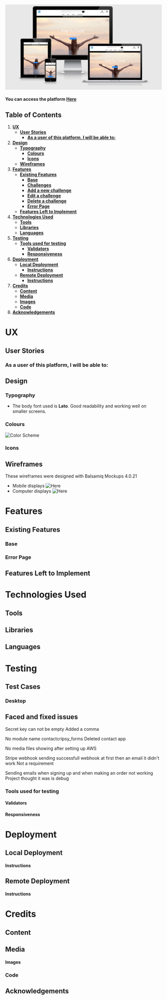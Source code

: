 ![Landing Page](/static/img/landing_page.png)

#### You can access the platform [Here]('...')

## Table of Contents

1. [**UX**](#ux)
   - [**User Stories**](#user-stories)
     - [**As a user of this platform, I will be able to:**](#as-a-user-of-this-platform-i-will-be-able-to)
2. [**Design**](#design)
   - [**Typography**](#typography)
     - [**Colours**](#colours)
     - [**Icons**](#icons)
   - [**Wireframes**](#wireframes)
3. [**Features**](#features)
   - [**Existing Features**](#existing-features)
     - [**Base**](#base)
     - [**Challenges**](#challenges)
     - [**Add a new challenge**](#add-a-new-challenge)
     - [**Edit a challenge**](#update-a-challenge)
     - [**Delete a challenge**](#delete-a-challenge)
     - [**Error Page**](#error-page)
   - [**Features Left to Implement**](#features-left-to-implement)
4. [**Technologies Used**](#technologies-used)
   - [**Tools**](#tools)
   - [**Libraries**](#libraries)
   - [**Languages**](#languages)
5. [**Testing**](#testing)
   - [**Tools used for testing**](#tools-used-for-testing)
     - [**Validators**](#validators)
     - [**Responsiveness**](#responsiveness)
6. [**Deployment**](#deployment)
   - [**Local Deployment**](#local-deployment)
     - [**Instructions**](#instructions)
   - [**Remote Deployment**](#remote-deployment)
     - [**Instructions**](#instructions-1)
7. [**Credits**](#credits)
   - [**Content**](#content)
   - [**Media**](#media)
   - [**Images**](#images)
   - [**Code**](#code)
8. [**Acknowledgements**](#acknowledgements)

# UX

## User Stories

### As a user of this platform, I will be able to:

## Design

### Typography

- The body font used is **Lato**. Good readability and working well on smaller screens.

### Colours

![Color Scheme](/static/img/color_scheme.png)

### Icons

## Wireframes

These wireframes were designed with Balsamiq Mockups 4.0.21

- Mobile displays ![Here](/static/user_stories/Mobile.png)
- Computer displays ![Here](/static/user_stories/Desktop.png)

# Features

## Existing Features

### Base

### Error Page

## Features Left to Implement

# Technologies Used

## Tools

## Libraries

## Languages

# Testing

## Test Cases

### Desktop

## Faced and fixed issues

Secret key can not be empty
    Added a comma

No module name contactcripsy_forms
    Deleted contact app

No media files showing after setting up AWS

Stripe webhook sending successfull webhook at first then an email it didn't work
    Not a requirement

Sending emails when signing up and when making an order not working
    Project thought it was is debug



### Tools used for testing

#### Validators

#### Responsiveness

# Deployment

## Local Deployment

#### Instructions

## Remote Deployment

#### Instructions

# Credits

## Content

## Media

#### Images

### Code

## Acknowledgements
